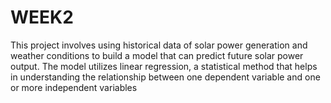 # WEEK2
This project  involves using historical data of solar power generation and weather conditions to build a model that can predict future solar power output. The model utilizes linear regression, a statistical method that helps in understanding the relationship between one dependent variable  and one or more independent variables 

